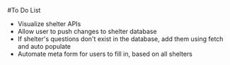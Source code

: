 #To Do List
- Visualize shelter APIs
- Allow user to push changes to shelter database
- If shelter's questions don't exist in the database, add them using fetch and auto populate
- Automate meta form for users to fill in, based on all shelters

